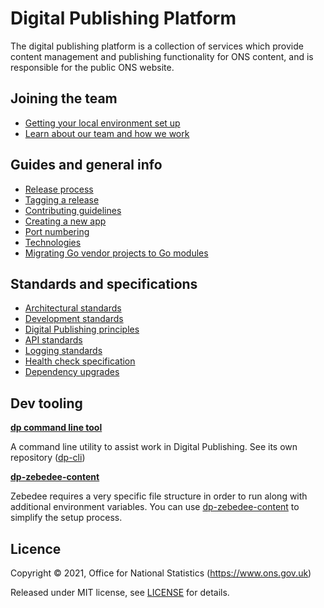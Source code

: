 Digital Publishing Platform
===========================

The digital publishing platform is a collection of services which provide
content management and publishing functionality for ONS content, and is
responsible for the public ONS website.

Joining the team
-----------------------

* [Getting your local environment set up](guides/GETTING_STARTED.md)
* [Learn about our team and how we work](training/README.md)

Guides and general info
-----------------------

* [Release process](guides/RELEASES.md)
* [Tagging a release](guides/TAGS.md)
* [Contributing guidelines](guides/CONTRIBUTING.md)
* [Creating a new app](guides/NEW_APP.md)
* [Port numbering](guides/PORTS.md)
* [Technologies](guides/TECHNOLOGIES.md)
* [Migrating Go vendor projects to Go modules](guides/MODULES.md)


Standards and specifications
----------------------------

* [Architectural standards](standards/ARCHITECTURE_STANDARDS.md)
* [Development standards](standards/DEV_STANDARDS.md)
* [Digital Publishing principles](https://github.com/ONSdigital/dp-principles)
* [API standards](standards/API_STANDARDS.md)
* [Logging standards](standards/LOGGING_STANDARDS.md)
* [Health check specification](standards/HEALTH_CHECK_SPECIFICATION.md)
* [Dependency upgrades](standards/DEPENDENCY_UPGRADING.md)

Dev tooling
-----------

**[dp command line tool](https://github.com/ONSdigital/dp-cli)**

A command line utility to assist work in Digital Publishing. See its own repository
([dp-cli](https://github.com/ONSdigital/dp-cli))

**[dp-zebedee-content](https://github.com/ONSdigital/dp-zebedee-content)**

Zebedee requires a very specific file structure in order to run along with additional environment variables. You can use [dp-zebedee-content](https://github.com/ONSdigital/dp-zebedee-content) to simplify the setup process.

Licence
-------

Copyright ©‎ 2021, Office for National Statistics (https://www.ons.gov.uk)

Released under MIT license, see [LICENSE](LICENSE.md) for details.
